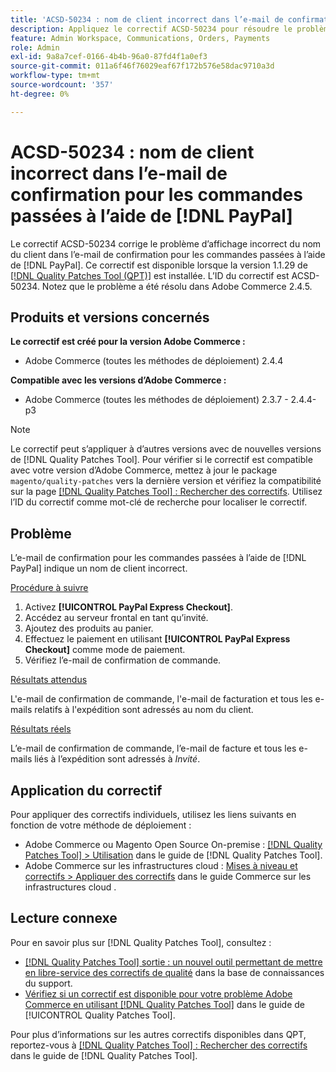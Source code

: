 ```yaml
---
title: 'ACSD-50234 : nom de client incorrect dans l’e-mail de confirmation pour les commandes passées à l’aide de  [!DNL PayPal]'
description: Appliquez le correctif ACSD-50234 pour résoudre le problème d’Adobe Commerce où le nom du client s’affiche incorrectement dans l’e-mail de confirmation pour les commandes passées à l’aide de  [!DNL PayPal].
feature: Admin Workspace, Communications, Orders, Payments
role: Admin
exl-id: 9a8a7cef-0166-4b4b-96a0-87fd4f1a0ef3
source-git-commit: 011a6f46f76029eaf67f172b576e58dac9710a3d
workflow-type: tm+mt
source-wordcount: '357'
ht-degree: 0%

---
```


# ACSD-50234 : nom de client incorrect dans l’e-mail de confirmation pour les commandes passées à l’aide de [!DNL PayPal]

Le correctif ACSD-50234 corrige le problème d’affichage incorrect du nom du client dans l’e-mail de confirmation pour les commandes passées à l’aide de [!DNL PayPal]. Ce correctif est disponible lorsque la version 1.1.29 de [[!DNL Quality Patches Tool (QPT)]](https://experienceleague.adobe.com/en/docs/commerce-operations/tools/quality-patches-tool/quality-patches-tool-to-self-serve-quality-patches) est installée. L’ID du correctif est ACSD-50234. Notez que le problème a été résolu dans Adobe Commerce 2.4.5.

## Produits et versions concernés

**Le correctif est créé pour la version Adobe Commerce :**

* Adobe Commerce (toutes les méthodes de déploiement) 2.4.4

**Compatible avec les versions d’Adobe Commerce :**

* Adobe Commerce (toutes les méthodes de déploiement) 2.3.7 - 2.4.4-p3

>[!NOTE]
>
>Le correctif peut s’appliquer à d’autres versions avec de nouvelles versions de [!DNL Quality Patches Tool]. Pour vérifier si le correctif est compatible avec votre version d’Adobe Commerce, mettez à jour le package `magento/quality-patches` vers la dernière version et vérifiez la compatibilité sur la page [[!DNL Quality Patches Tool] : Rechercher des correctifs](https://experienceleague.adobe.com/tools/commerce-quality-patches/index.html). Utilisez l’ID du correctif comme mot-clé de recherche pour localiser le correctif.

## Problème

L’e-mail de confirmation pour les commandes passées à l’aide de [!DNL PayPal] indique un nom de client incorrect.

<u>Procédure à suivre</u>

1. Activez **[!UICONTROL PayPal Express Checkout]**.
1. Accédez au serveur frontal en tant qu’invité.
1. Ajoutez des produits au panier.
1. Effectuez le paiement en utilisant **[!UICONTROL PayPal Express Checkout]** comme mode de paiement.
1. Vérifiez l’e-mail de confirmation de commande.

<u>Résultats attendus</u>

L&#39;e-mail de confirmation de commande, l&#39;e-mail de facturation et tous les e-mails relatifs à l&#39;expédition sont adressés au nom du client.

<u>Résultats réels</u>

L’e-mail de confirmation de commande, l’e-mail de facture et tous les e-mails liés à l’expédition sont adressés à *Invité*.

## Application du correctif

Pour appliquer des correctifs individuels, utilisez les liens suivants en fonction de votre méthode de déploiement :

* Adobe Commerce ou Magento Open Source On-premise : [[!DNL Quality Patches Tool] > Utilisation](/help/tools/quality-patches-tool/usage.md) dans le guide de [!DNL Quality Patches Tool].
* Adobe Commerce sur les infrastructures cloud : [Mises à niveau et correctifs > Appliquer des correctifs](https://experienceleague.adobe.com/docs/commerce-cloud-service/user-guide/develop/upgrade/apply-patches.html) dans le guide Commerce sur les infrastructures cloud .

## Lecture connexe

Pour en savoir plus sur [!DNL Quality Patches Tool], consultez :

* [[!DNL Quality Patches Tool] sortie : un nouvel outil permettant de mettre en libre-service des correctifs de qualité](https://experienceleague.adobe.com/en/docs/commerce-operations/tools/quality-patches-tool/quality-patches-tool-to-self-serve-quality-patches) dans la base de connaissances du support.
* [Vérifiez si un correctif est disponible pour votre problème Adobe Commerce en utilisant [!DNL Quality Patches Tool]](/help/tools/quality-patches-tool/patches-available-in-qpt/check-patch-for-magento-issue-with-magento-quality-patches.md) dans le guide de [!UICONTROL Quality Patches Tool].


Pour plus d’informations sur les autres correctifs disponibles dans QPT, reportez-vous à [[!DNL Quality Patches Tool] : Rechercher des correctifs](https://experienceleague.adobe.com/tools/commerce-quality-patches/index.html) dans le guide de [!DNL Quality Patches Tool].
